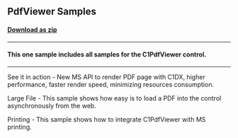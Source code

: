 ## PdfViewer Samples
#### [Download as zip](https://downgit.github.io/#/home?url=https://github.com/GrapeCity/ComponentOne-UWP-Samples/tree/master/C1.UWP.PdfViewer/CS/PdfViewerSamples)
____
#### This one sample includes all samples for the C1PdfViewer control.
____
See it in action - New MS API to render PDF page with C1DX, higher performance, faster render speed, minimizing resources consumption. 

Large File - This sample shows how easy is to load a PDF into the control asynchronously from the web.

Printing - This sample shows how to integrate C1PdfViewer with MS printing.
